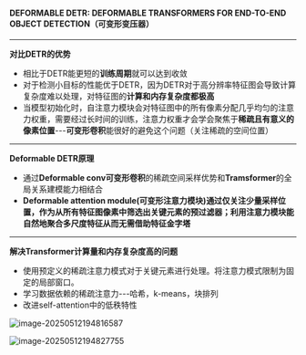 #### DEFORMABLE DETR: DEFORMABLE TRANSFORMERS  FOR END-TO-END OBJECT DETECTION（可变形变压器）

---

**对比DETR的优势**

- 相比于DETR能更短的**训练周期**就可以达到收敛
- 对于检测小目标的性能优于DETR，因为DETR对于高分辨率特征图会导致计算复杂度难以处理，对特征图的**计算和内存复杂度都极高**
- 当模型初始化时，自注意力模块会对特征图中的所有像素分配几乎均匀的注意力权重，需要经过长时间的训练，注意力权重才会学会聚焦于**稀疏且有意义的像素位置**---**可变形卷积**能很好的避免这个问题（关注稀疏的空间位置）

---

**Deformable DETR原理**

- 通过**Deformable conv可变形卷积**的稀疏空间采样优势和**Tramsformer**的全局关系建模能力相结合
- **Deformable attention module(可变形注意力模块)**通过仅关注少量采样位置，作为从所有特征图像素中筛选出关键元素的预过滤器；利用注意力模块能自然地聚合多尺度特征从而**无需借助特征金字塔**

---

**解决Transformer计算量和内存复杂度高的问题**

- 使用预定义的稀疏注意力模式对于关键元素进行处理。将注意力模式限制为固定的局部窗口。
- 学习数据依赖的稀疏注意力---哈希，k-means，块排列
- 改进self-attention中的低秩特性

![image-20250512194816587](C:\Users\lwj\AppData\Roaming\Typora\typora-user-images\image-20250512194816587.png)

![image-20250512194827755](C:\Users\lwj\AppData\Roaming\Typora\typora-user-images\image-20250512194827755.png)